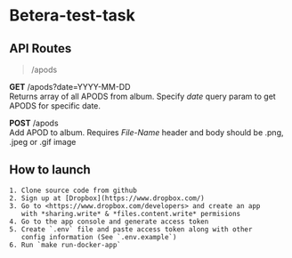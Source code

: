 # Betera-test-task

## API Routes
> /apods  

**GET** /apods?date=YYYY-MM-DD  
    Returns array of all APODS from album. Specify _date_ query param to get APODS for specific date.

**POST** /apods  
    Add APOD to album. Requires *File-Name* header and body should be .png, .jpeg or .gif image


## How to launch
    1. Clone source code from github
    2. Sign up at [Dropbox](https://www.dropbox.com/)
    3. Go to <https://www.dropbox.com/developers> and create an app 
       with *sharing.write* & *files.content.write* permisions
    4. Go to the app console and generate access token
    5. Create `.env` file and paste access token along with other 
       config information (See `.env.example`)
    6. Run `make run-docker-app`